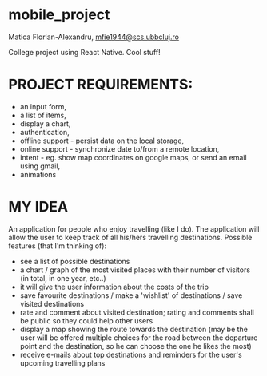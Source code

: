 # mobile_project
Matica Florian-Alexandru, mfie1944@scs.ubbcluj.ro

College project using React Native. Cool stuff!

# PROJECT REQUIREMENTS:
- an input form,
- a list of items,
- display a chart,
- authentication,
- offline support - persist data on the local storage,
- online support - synchronize date to/from a remote location,
- intent - eg. show map coordinates on google maps, or send an email using gmail,
- animations


# MY IDEA
  An application for people who enjoy travelling (like I do). The application will allow the user to keep track of all his/hers travelling destinations. Possible features (that I'm thinking of):
- see a list of possible destinations
- a chart / graph of the most visited places with their number of visitors (in total, in one year, etc..)
- it will give the user information about the costs of the trip
- save favourite destinations / make a 'wishlist' of destinations / save visited destinations 
- rate and comment about visited destination; rating and comments shall be public so they could help other users
- display a map showing the route towards the destination (may be the user will be offered multiple choices for the road between the departure point and the destination, so he can choose the one he likes the most)
- receive e-mails about top destinations and reminders for the user's upcoming travelling plans
